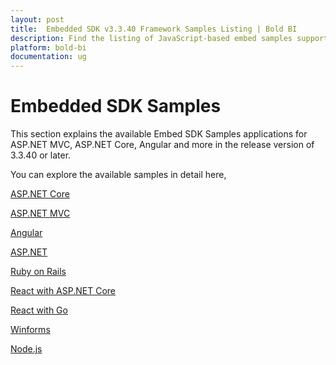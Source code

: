 ```yaml
---
layout: post
title:  Embedded SDK v3.3.40 Framework Samples Listing | Bold BI
description: Find the listing of JavaScript-based embed samples supporting different frameworks since Bold BI v3.3.40.
platform: bold-bi
documentation: ug
---
```


# Embedded SDK Samples

This section explains the available Embed SDK Samples applications for ASP.NET MVC, ASP.NET Core, Angular and more in the release version of 3.3.40 or later.

You can explore the available samples in detail here,

[ASP.NET Core](/embedded-bi/javascript-based/samples/v3.3.40-or-later/asp-net-core/)

[ASP.NET MVC](/embedded-bi/javascript-based/samples/v3.3.40-or-later/asp-net-mvc/)

[Angular](/embedded-bi/javascript-based/samples/v3.3.40-or-later/angular/)

[ASP.NET](/embedded-bi/javascript-based/samples/v3.3.40-or-later/asp-net/)

[Ruby on Rails](/embedded-bi/javascript-based/samples/v3.3.40-or-later/ruby-on-rails/)

[React with ASP.NET Core](/embedded-bi/javascript-based/samples/v3.3.40-or-later/react-core/)

[React with Go](/embedded-bi/javascript-based/samples/v3.3.40-or-later/react-with-go/)

[Winforms](/embedded-bi/javascript-based/samples/v3.3.40-or-later/winforms/)

[Node.js](/embedded-bi/javascript-based/samples/v3.3.40-or-later/node-js/)